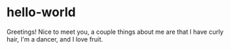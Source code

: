 # hello-world
Greetings!
Nice to meet you, a couple things about me are that I have curly hair, I'm a dancer, and I love fruit. 

